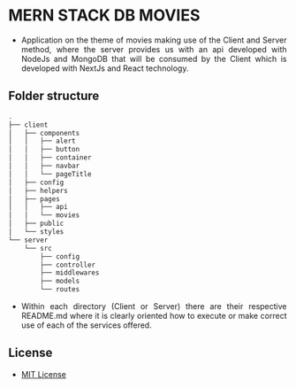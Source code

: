 # MERN STACK DB MOVIES

- <div align="justify">
      Application on the theme of movies making use of the Client and Server method, where the server provides us with an api developed with NodeJs and MongoDB that will be consumed by the Client which is developed with NextJs and React technology.
  </div>

## Folder structure

```bash
.
├── client
│   ├── components
│   │   ├── alert
│   │   ├── button
│   │   ├── container
│   │   ├── navbar
│   │   └── pageTitle
│   ├── config
│   ├── helpers
│   ├── pages
│   │   ├── api
│   │   └── movies
│   ├── public
│   └── styles
└── server
    └── src
        ├── config
        ├── controller
        ├── middlewares
        ├── models
        └── routes
```

- <div align="justify">
      Within each directory (Client or Server) there are their respective README.md where it is clearly oriented how to execute or make correct use of each of the services offered.
  </div>

## License

- [MIT License](https://github.com/DerianCordobaPerez/MERN_STACK_DB_MOVIES/blob/Master/LICENSE)
